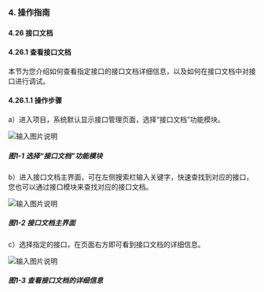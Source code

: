### 4. 操作指南

#### 4.26 接口文档

#### 4.26.1 查看接口文档

本节为您介绍如何查看指定接口的接口文档详细信息，以及如何在接口文档中对接口进行调试。

#### 4.26.1.1 操作步骤

a）进入项目，系统默认显示接口管理页面，选择“接口文档”功能模块。

![输入图片说明](../../../../images/SoFlu%EF%BC%88%E5%90%8E%E7%AB%AF%EF%BC%89%E5%BC%80%E5%8F%91%E5%B9%B3%E5%8F%B0/1.%20%E6%9C%80%E6%96%B0%E7%89%88%E6%9C%AC%20-%20%E6%9B%B4%E6%96%B0%E6%97%A5%E6%9C%9F%20-%202022.10.08/4.%20%E6%93%8D%E4%BD%9C%E6%8C%87%E5%8D%97/26.%20%E6%8E%A5%E5%8F%A3%E6%96%87%E6%A1%A3/image.png)

##### 图1-1 选择“接口文档”功能模块

b）进入接口文档主界面，可在左侧搜索栏输入关键字，快速查找到对应的接口，您也可以通过接口模块来查找对应的接口文档。

![输入图片说明](../../../../images/SoFlu%EF%BC%88%E5%90%8E%E7%AB%AF%EF%BC%89%E5%BC%80%E5%8F%91%E5%B9%B3%E5%8F%B0/1.%20%E6%9C%80%E6%96%B0%E7%89%88%E6%9C%AC%20-%20%E6%9B%B4%E6%96%B0%E6%97%A5%E6%9C%9F%20-%202022.10.08/4.%20%E6%93%8D%E4%BD%9C%E6%8C%87%E5%8D%97/26.%20%E6%8E%A5%E5%8F%A3%E6%96%87%E6%A1%A3/1-2.png)

##### 图1-2 接口文档主界面

c）选择指定的接口，在页面右方即可看到接口文档的详细信息。

![输入图片说明](../../../../images/SoFlu%EF%BC%88%E5%90%8E%E7%AB%AF%EF%BC%89%E5%BC%80%E5%8F%91%E5%B9%B3%E5%8F%B0/1.%20%E6%9C%80%E6%96%B0%E7%89%88%E6%9C%AC%20-%20%E6%9B%B4%E6%96%B0%E6%97%A5%E6%9C%9F%20-%202022.10.08/4.%20%E6%93%8D%E4%BD%9C%E6%8C%87%E5%8D%97/26.%20%E6%8E%A5%E5%8F%A3%E6%96%87%E6%A1%A3/1-3.png)

##### 图1-3 查看接口文档的详细信息
